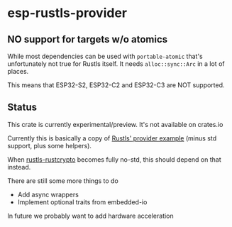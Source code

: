 # esp-rustls-provider

## NO support for targets w/o atomics

While most dependencies can be used with `portable-atomic` that's unfortunately not true for Rustls itself. It needs `alloc::sync::Arc` in a lot of places.

This means that ESP32-S2, ESP32-C2 and ESP32-C3 are NOT supported.

## Status

This crate is currently experimental/preview. It's not available on crates.io

Currently this is basically a copy of [Rustls' provider example](https://github.com/rustls/rustls/tree/main/provider-example) (minus std support, plus some helpers).

When [rustls-rustcrypto](https://crates.io/crates/rustls-rustcrypto) becomes fully no-std, this should depend on that instead.

There are still some more things to do
- Add async wrappers
- Implement optional traits from embedded-io

In future we probably want to add hardware acceleration
